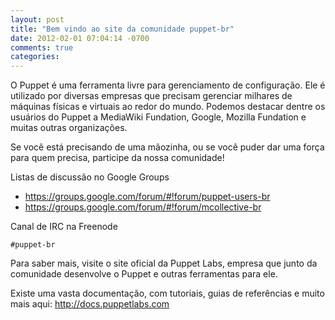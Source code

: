 ```yaml
---
layout: post
title: "Bem vindo ao site da comunidade puppet-br"
date: 2012-02-01 07:04:14 -0700
comments: true
categories: 
---
```


O Puppet é uma ferramenta livre para gerenciamento de configuração. Ele é utilizado por diversas empresas que precisam gerenciar milhares de máquinas físicas e virtuais ao redor do mundo. Podemos destacar dentre os usuários do Puppet a MediaWiki Fundation, Google, Mozilla Fundation e muitas outras organizações.

Se você está precisando de uma mãozinha, ou se você puder dar uma força para quem precisa, participe da nossa comunidade!

Listas de discussão no Google Groups

- https://groups.google.com/forum/#!forum/puppet-users-br
- https://groups.google.com/forum/#!forum/mcollective-br 

Canal de IRC na Freenode
 
    #puppet-br

Para saber mais, visite o site oficial da Puppet Labs, empresa que junto da comunidade desenvolve o Puppet e outras ferramentas para ele.

Existe uma vasta documentação, com tutoriais, guias de referências e muito mais aqui: http://docs.puppetlabs.com
